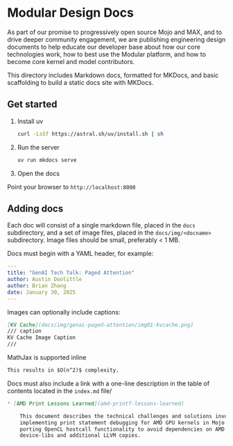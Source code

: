 # Modular Design Docs

As part of our promise to progressively open source Mojo and MAX, and to drive
deeper community engagement, we are publishing engineering design documents to
help educate our developer base about how our core technologies work, how to
best use the Modular platform, and how to become core kernel and model
contributors.

This directory includes Markdown docs, formatted for MKDocs, and basic
scaffolding to build a static docs site with MKDocs.

## Get started

1. Install uv

    ```bash
    curl -LsSf https://astral.sh/uv/install.sh | sh
    ```

2. Run the server

    ```bash
    uv run mkdocs serve
    ```

3. Open the docs

Point your browser to `http://localhost:8000`

## Adding docs

Each doc will consist of a single markdown file, placed in the `docs`
subdirectory, and a set of image files, placed in the `docs/img/<docname>`
subdirectory. Image files should be small, preferably < 1 MB.

Docs must begin with a YAML header, for example:

```yaml
---
title: "GenAI Tech Talk: Paged Attention"
author: Austin Doolittle
author: Brian Zhang
date: January 30, 2025
---
```

Images can optionally include captions:

```md
[KV Cache](docs/img/genai-paged-attention/img01-kvcache.png)
/// caption
KV Cache Image Caption
///
```

MathJax is supported inline

```md
This results in $O(n^2)$ complexity.
```

Docs must also include a link with a one-line description in the table of
contents located in the `index.md` file/

```md
* [AMD Print Lessons Learned](amd-printf-lessons-learned)

    This document describes the technical challenges and solutions involved in
    implementing print statement debugging for AMD GPU kernels in Mojo by
    porting OpenCL hostcall functionality to avoid dependencies on AMD's
    device-libs and additional LLVM copies.
```
